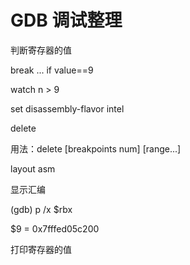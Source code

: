 # GDB 调试整理

判断寄存器的值

break ... if value==9

watch n > 9

set disassembly-flavor intel

delete

用法：delete [breakpoints num] [range...]

layout asm

显示汇编


(gdb) p /x $rbx

$9 = 0x7fffed05c200

打印寄存器的值
